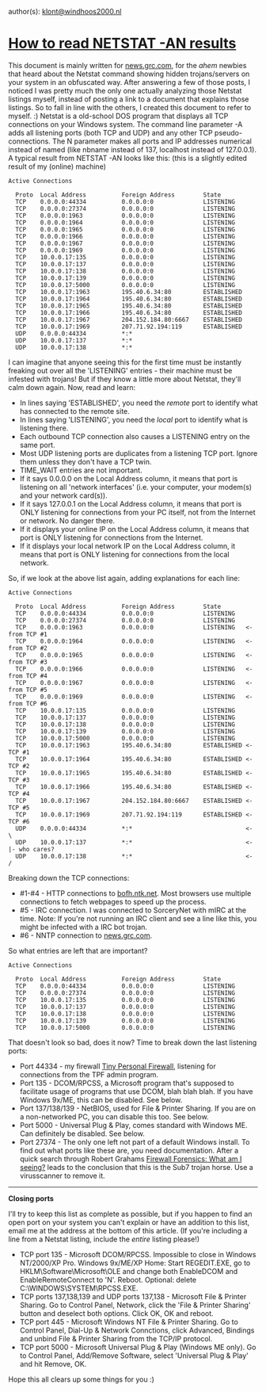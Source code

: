 
author(s): [klont@windhoos2000.nl](mailto:klont@windhoos2000.nl?subject=Netstat%20-an%20results)

# [How to read NETSTAT -AN results](http://www.dti.ulaval.ca/webdav/site/sit/shared/Librairie/di/operations/informatique/windows/netstat_results.htm)


This document is mainly written for [news.grc.com](news://news.grc.com), for the *ahem* newbies that heard about the Netstat command showing hidden trojans/servers on your system in an obfuscated way. After answering a few of those posts, I noticed I was pretty much the only one actually analyzing those Netstat listings myself, instead of posting a link to a document that explains those listings. So to fall in line with the others, I created this document to refer to myself. :)
Netstat is a old-school DOS program that displays all TCP connections on your Windows system. The command line parameter -A adds all listening ports (both TCP and UDP) and any other TCP pseudo-connections. The N parameter makes all ports and IP addresses numerical instead of named (like nbname instead of 137, localhost instead of 127.0.0.1). A typical result from NETSTAT -AN looks like this: (this is a slightly edited result of my (online) machine)

```
Active Connections

  Proto  Local Address          Foreign Address        State
  TCP    0.0.0.0:44334          0.0.0.0:0              LISTENING
  TCP    0.0.0.0:27374          0.0.0.0:0              LISTENING
  TCP    0.0.0.0:1963           0.0.0.0:0              LISTENING
  TCP    0.0.0.0:1964           0.0.0.0:0              LISTENING
  TCP    0.0.0.0:1965           0.0.0.0:0              LISTENING
  TCP    0.0.0.0:1966           0.0.0.0:0              LISTENING
  TCP    0.0.0.0:1967           0.0.0.0:0              LISTENING
  TCP    0.0.0.0:1969           0.0.0.0:0              LISTENING
  TCP    10.0.0.17:135          0.0.0.0:0              LISTENING
  TCP    10.0.0.17:137          0.0.0.0:0              LISTENING
  TCP    10.0.0.17:138          0.0.0.0:0              LISTENING
  TCP    10.0.0.17:139          0.0.0.0:0              LISTENING
  TCP    10.0.0.17:5000         0.0.0.0:0              LISTENING
  TCP    10.0.0.17:1963         195.40.6.34:80         ESTABLISHED
  TCP    10.0.0.17:1964         195.40.6.34:80         ESTABLISHED
  TCP    10.0.0.17:1965         195.40.6.34:80         ESTABLISHED
  TCP    10.0.0.17:1966         195.40.6.34:80         ESTABLISHED
  TCP    10.0.0.17:1967         204.152.184.80:6667    ESTABLISHED
  TCP    10.0.0.17:1969         207.71.92.194:119      ESTABLISHED
  UDP    0.0.0.0:44334          *:*
  UDP    10.0.0.17:137          *:*
  UDP    10.0.0.17:138          *:*
```

I can imagine that anyone seeing this for the first time must be instantly freaking out over all the 'LISTENING' entries - their machine must be infested with trojans! But if they know a little more about Netstat, they'll calm down again. Now, read and learn:

  * In lines saying 'ESTABLISHED', you need the _remote_ port to identify what has connected to the remote site.
  * In lines saying 'LISTENING', you need the _local_ port to identify what is listening there.
  * Each outbound TCP connection also causes a LISTENING entry on the same port.
  * Most UDP listening ports are duplicates from a listening TCP port. Ignore them unless they don't have a TCP twin.
  * TIME_WAIT entries are not important.
  * If it says 0.0.0.0 on the Local Address column, it means that port is listening on all 'network interfaces' (i.e. your computer, your modem(s) and your network card(s)).
  * If it says 127.0.0.1 on the Local Address column, it means that port is ONLY listening for connections from your PC itself, not from the Internet or network. No danger there.
  * If it displays your online IP on the Local Address column, it means that port is ONLY listening for connections from the Internet.
  * If it displays your local network IP on the Local Address column, it means that port is ONLY listening for connections from the local network.

So, if we look at the above list again, adding explanations for each line:


```
Active Connections

  Proto  Local Address          Foreign Address        State
  TCP    0.0.0.0:44334          0.0.0.0:0              LISTENING
  TCP    0.0.0.0:27374          0.0.0.0:0              LISTENING
  TCP    0.0.0.0:1963           0.0.0.0:0              LISTENING   <- from TCP #1
  TCP    0.0.0.0:1964           0.0.0.0:0              LISTENING   <- from TCP #2
  TCP    0.0.0.0:1965           0.0.0.0:0              LISTENING   <- from TCP #3
  TCP    0.0.0.0:1966           0.0.0.0:0              LISTENING   <- from TCP #4
  TCP    0.0.0.0:1967           0.0.0.0:0              LISTENING   <- from TCP #5
  TCP    0.0.0.0:1969           0.0.0.0:0              LISTENING   <- from TCP #6
  TCP    10.0.0.17:135          0.0.0.0:0              LISTENING
  TCP    10.0.0.17:137          0.0.0.0:0              LISTENING
  TCP    10.0.0.17:138          0.0.0.0:0              LISTENING
  TCP    10.0.0.17:139          0.0.0.0:0              LISTENING
  TCP    10.0.0.17:5000         0.0.0.0:0              LISTENING
  TCP    10.0.0.17:1963         195.40.6.34:80         ESTABLISHED <- TCP #1
  TCP    10.0.0.17:1964         195.40.6.34:80         ESTABLISHED <- TCP #2
  TCP    10.0.0.17:1965         195.40.6.34:80         ESTABLISHED <- TCP #3
  TCP    10.0.0.17:1966         195.40.6.34:80         ESTABLISHED <- TCP #4
  TCP    10.0.0.17:1967         204.152.184.80:6667    ESTABLISHED <- TCP #5
  TCP    10.0.0.17:1969         207.71.92.194:119      ESTABLISHED <- TCP #6
  UDP    0.0.0.0:44334          *:*                                <- \
  UDP    10.0.0.17:137          *:*                                <- |- who cares?
  UDP    10.0.0.17:138          *:*                                <- /
  ```


Breaking down the TCP connections:

  * #1-#4 - HTTP connections to [bofh.ntk.net](http://bofh.ntk.net/). Most browsers use multiple connections to fetch webpages to speed up the process.
  * #5 - IRC connection. I was connected to SorceryNet with mIRC at the time. Note: If you're not running an IRC client and see a line like this, you might be infected with a IRC bot trojan.
  * #6 - NNTP connection to [news.grc.com](news://news.grc.com).

So what entries are left that are important?


```
Active Connections

  Proto  Local Address          Foreign Address        State
  TCP    0.0.0.0:44334          0.0.0.0:0              LISTENING
  TCP    0.0.0.0:27374          0.0.0.0:0              LISTENING
  TCP    10.0.0.17:135          0.0.0.0:0              LISTENING
  TCP    10.0.0.17:137          0.0.0.0:0              LISTENING
  TCP    10.0.0.17:138          0.0.0.0:0              LISTENING
  TCP    10.0.0.17:139          0.0.0.0:0              LISTENING
  TCP    10.0.0.17:5000         0.0.0.0:0              LISTENING
```

That doesn't look so bad, does it now? Time to break down the last listening ports:

  * Port 44334 - my firewall [Tiny Personal Firewall](http://www.tinysoftware.com/pwall.php), listening for connections from the TPF admin program.
  * Port 135 - DCOM/RPCSS, a Microsoft program that's supposed to facilitate usage of programs that use DCOM, blah blah blah. If you have Windows 9x/ME, this can be disabled. See below.
  * Port 137/138/139 - NetBIOS, used for File & Printer Sharing. If you are on a non-networked PC, you can disable this too. See below.
  * Port 5000 - Universal Plug & Play, comes standard with Windows ME. Can definitely be disabled. See below.
  * Port 27374 - The only one left not part of a default Windows install. To find out what ports like these are, you need documentation. After a quick search through Robert Grahams [Firewall Forensics: What am I seeing?](http://www.robertgraham.com/pubs/firewall-seen.html) leads to the conclusion that this is the Sub7 trojan horse. Use a virusscanner to remove it.


---
 **Closing ports**

I'll try to keep this list as complete as possible, but if you happen to find an open port on your system you can't explain or have an addition to this list, email me at the address at the bottom of this article. (If you're including a line from a Netstat listing, include the _entire_ listing please!)

  * TCP port 135 \- Microsoft DCOM/RPCSS. Impossible to close in Windows NT/2000/XP Pro. Windows 9x/ME/XP Home: Start REGEDIT.EXE, go to HKLM\Software\Microsoft\OLE and change both EnableDCOM and EnableRemoteConnect to 'N'. Reboot. Optional: delete C:\WINDOWS\SYSTEM\RPCSS.EXE.
  * TCP ports 137,138,139 and UDP ports 137,138 \- Microsoft File & Printer Sharing. Go to Control Panel, Network, click the 'File & Printer Sharing' button and deselect both options. Click OK, OK and reboot.
  * TCP port 445 \- Microsoft Windows NT File & Printer Sharing. Go to Control Panel, Dial-Up & Network Connctions, click Advanced, Bindings and unbind File & Printer Sharing from the TCP/IP protocol.
  * TCP port 5000 \- Microsoft Universal Plug & Play (Windows ME only). Go to Control Panel, Add/Remove Software, select 'Universal Plug & Play' and hit Remove, OK.

Hope this all clears up some things for you :)
